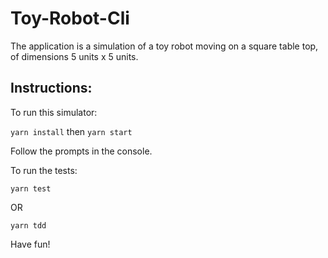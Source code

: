 # Toy-Robot-Cli
The application is a simulation of a toy robot moving on a square table top, of dimensions 5 units x 5 units.

## Instructions:

To run this simulator:

```yarn install```
then
```yarn start```

Follow the prompts in the console.

To run the tests:

```yarn test```

OR 

```yarn tdd```

Have fun!
